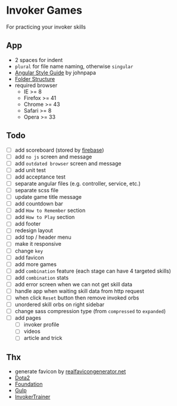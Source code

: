 # Invoker Games

For practicing your invoker skills

## App

- 2 spaces for indent
- `plural` for file name naming, otherwise `singular`
- [Angular Style Guide](https://github.com/johnpapa/angular-styleguide) by johnpapa
- [Folder Structure](http://stackoverflow.com/questions/18542353/angularjs-folder-structure)
- required browser 
  - IE >= 8
  - Firefox >= 41
  - Chrome >= 43
  - Safari >= 8
  - Opera >= 33

## Todo

- [ ] add scoreboard (stored by [firebase](https://www.firebase.com/))
- [ ] add `no js` screen and message
- [ ] add `outdated browser` screen and message
- [ ] add unit test
- [ ] add acceptance test
- [ ] separate angular files (e.g. controller, service, etc.)
- [ ] separate scss file
- [ ] update game title message
- [ ] add countdown bar
- [ ] add `How to Remember` section
- [ ] add `How to Play` section
- [ ] add footer
- [ ] redesign layout
- [ ] add top / header menu
- [ ] make it responsive
- [ ] change `key`
- [ ] add favicon
- [ ] add more games
- [ ] add `combination` feature (each stage can have 4 targeted skills)
- [ ] add `combination` stats
- [ ] add error screen when we can not get skill data
- [ ] handle app when waiting skill data from http request
- [ ] when click `Reset` button then remove invoked orbs
- [ ] unordered skill orbs on right sidebar
- [ ] change sass compression type (from `compressed` to `expanded`)
- [ ] add pages
  - [ ] invoker profile
  - [ ] videos
  - [ ] article and trick

## Thx

- generate favicon by [realfavicongenerator.net](http://realfavicongenerator.net/)
- [Dota2](http://www.dota2.com/)
- [Foundation](http://foundation.zurb.com/)
- [Gulp](http://gulpjs.com/)
- [InvokerTrainer](https://dl.dropboxusercontent.com/u/75495922/InvokerTrainer.htm)
